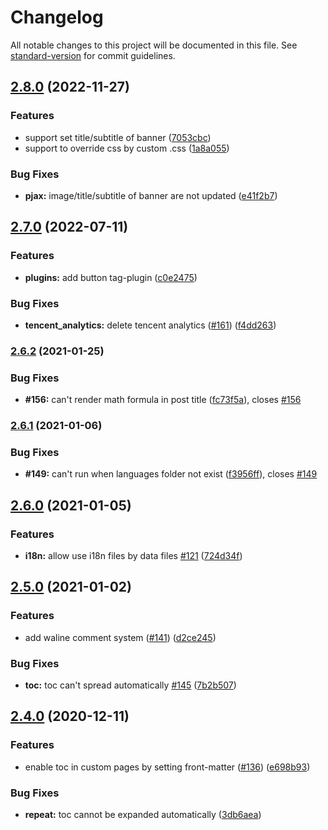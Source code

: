 # Changelog

All notable changes to this project will be documented in this file. See [standard-version](https://github.com/conventional-changelog/standard-version) for commit guidelines.

## [2.8.0](https://github.com/liuyib/hexo-theme-stun/compare/v2.7.0...v2.8.0) (2022-11-27)


### Features

* support set title/subtitle of banner ([7053cbc](https://github.com/liuyib/hexo-theme-stun/commit/7053cbc106d3e1bdf6ab14ddf6817d9c02170aa8))
* support to override css by custom .css ([1a8a055](https://github.com/liuyib/hexo-theme-stun/commit/1a8a05543bf74aaf219f40e13e3cfb8e2ac252a1))


### Bug Fixes

* **pjax:** image/title/subtitle of banner are not updated ([e41f2b7](https://github.com/liuyib/hexo-theme-stun/commit/e41f2b721284696d0aa3e93e35419be5c1848d39))

## [2.7.0](https://github.com/liuyib/hexo-theme-stun/compare/v2.4.0...v2.7.0) (2022-07-11)

### Features

* **plugins:** add button tag-plugin ([c0e2475](https://github.com/liuyib/hexo-theme-stun/commit/c0e2475eee7ff01e4daed66bed2ec3ca69fe84a4))

### Bug Fixes

* **tencent_analytics:** delete tencent analytics ([#161](https://github.com/liuyib/hexo-theme-stun/issues/161)) ([f4dd263](https://github.com/liuyib/hexo-theme-stun/commit/f4dd263f6864dfb6af218fda8ce3fef4530b1b85))

### [2.6.2](https://github.com/liuyib/hexo-theme-stun/compare/v2.6.1...v2.6.2) (2021-01-25)


### Bug Fixes

* **#156:** can't render math formula in post title ([fc73f5a](https://github.com/liuyib/hexo-theme-stun/commit/fc73f5a14e3e511ce357b6e3b22e96891d937ac9)), closes [#156](https://github.com/liuyib/hexo-theme-stun/issues/156)

### [2.6.1](https://github.com/liuyib/hexo-theme-stun/compare/v2.6.0...v2.6.1) (2021-01-06)


### Bug Fixes

* **#149:** can't run when languages folder not exist ([f3956ff](https://github.com/liuyib/hexo-theme-stun/commit/f3956fffe81f0de4d7f4a455ce69b265fb474198)), closes [#149](https://github.com/liuyib/hexo-theme-stun/issues/149)

## [2.6.0](https://github.com/liuyib/hexo-theme-stun/compare/v2.5.0...v2.6.0) (2021-01-05)


### Features

* **i18n:** allow use i18n files by data files [#121](https://github.com/liuyib/hexo-theme-stun/issues/121) ([724d34f](https://github.com/liuyib/hexo-theme-stun/commit/724d34f353d76a2bce17058f2ad6346a74ef0536))

## [2.5.0](https://github.com/liuyib/hexo-theme-stun/compare/v2.4.0...v2.5.0) (2021-01-02)


### Features

* add waline comment system ([#141](https://github.com/liuyib/hexo-theme-stun/issues/141)) ([d2ce245](https://github.com/liuyib/hexo-theme-stun/commit/d2ce245ed7d57f6ca9cf66e89a5edbe1bd877f1b))


### Bug Fixes

* **toc:** toc can't spread automatically [#145](https://github.com/liuyib/hexo-theme-stun/issues/145) ([7b2b507](https://github.com/liuyib/hexo-theme-stun/commit/7b2b507b6f0ba2ed746d69f38130bcf5acf41308))

## [2.4.0](https://github.com/liuyib/hexo-theme-stun/compare/v2.3.0...v2.4.0) (2020-12-11)


### Features

* enable toc in custom pages by setting front-matter ([#136](https://github.com/liuyib/hexo-theme-stun/issues/136)) ([e698b93](https://github.com/liuyib/hexo-theme-stun/commit/e698b938752c668901c5e7d3dde943e172b45060))


### Bug Fixes

* **repeat:** toc cannot be expanded automatically ([3db6aea](https://github.com/liuyib/hexo-theme-stun/commit/3db6aea8924015b8ea04a09c94a4dbc9958a562d))
